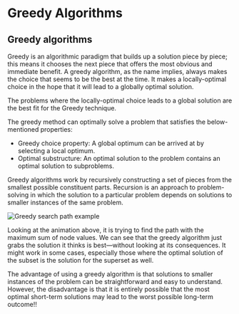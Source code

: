 # Greedy Algorithms

## Greedy algorithms

Greedy is an algorithmic paradigm that builds up a solution piece by piece; this means it chooses the next piece that offers the most obvious and immediate benefit. A greedy algorithm, as the name implies, always makes the choice that seems to be the best at the time. It makes a locally-optimal choice in the hope that it will lead to a globally optimal solution.

The problems where the locally-optimal choice leads to a global solution are the best fit for the Greedy technique.

The greedy method can optimally solve a problem that satisfies the below-mentioned properties:

- Greedy choice property: A global optimum can be arrived at by selecting a local optimum.
- Optimal substructure: An optimal solution to the problem contains an optimal solution to subproblems.

Greedy algorithms work by recursively constructing a set of pieces from the smallest possible constituent parts. Recursion is an approach to problem-solving in which the solution to a particular problem depends on solutions to smaller instances of the same problem.

![Greedy search path example](https://upload.wikimedia.org/wikipedia/commons/8/8c/Greedy-search-path-example.gif)

Looking at the animation above, it is trying to find the path with the maximum sum of node values. We can see that the greedy algorithm just grabs the solution it thinks is best—without looking at its consequences. It might work in some cases, especially those where the optimal solution of the subset is the solution for the superset as well.

The advantage of using a greedy algorithm is that solutions to smaller instances of the problem can be straightforward and easy to understand. However, the disadvantage is that it is entirely possible that the most optimal short-term solutions may lead to the worst possible long-term outcome!!
